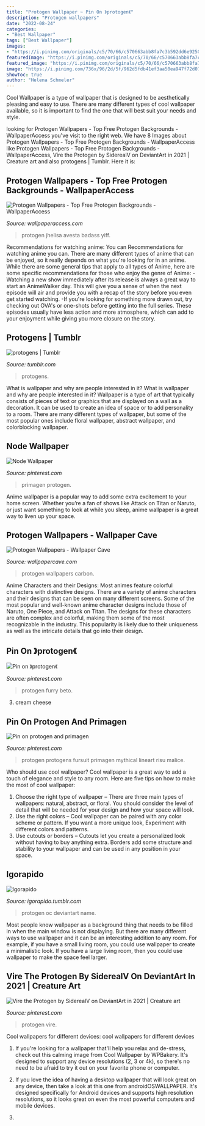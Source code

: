 ```yaml
---
title: "Protogen Wallpaper ~ Pin On 》protogen《"
description: "Protogen wallpapers"
date: "2022-08-24"
categories:
- "Best Wallpaper"
tags: ["Best Wallpaper"]
images:
- "https://i.pinimg.com/originals/c5/70/66/c570663abb8fa7c3b592dd6e925041c3.jpg"
featuredImage: "https://i.pinimg.com/originals/c5/70/66/c570663abb8fa7c3b592dd6e925041c3.jpg"
featured_image: "https://i.pinimg.com/originals/c5/70/66/c570663abb8fa7c3b592dd6e925041c3.jpg"
image: "https://i.pinimg.com/736x/96/2d/5f/962d5fdb41ef3aa50ea947f72d077f4f.jpg"
ShowToc: true
author: "Helena Schmeler"
---
```



Cool Wallpaper is a type of wallpaper that is designed to be aesthetically pleasing and easy to use. There are many different types of cool wallpaper available, so it is important to find the one that will best suit your needs and style.

	

		
looking for Protogen Wallpapers - Top Free Protogen Backgrounds - WallpaperAccess you've visit to the right web. We have 8 Images about Protogen Wallpapers - Top Free Protogen Backgrounds - WallpaperAccess like Protogen Wallpapers - Top Free Protogen Backgrounds - WallpaperAccess, Vire the Protogen by SiderealV on DeviantArt in 2021 | Creature art and also protogens | Tumblr. Here it is:
		
    
## Protogen Wallpapers - Top Free Protogen Backgrounds - WallpaperAccess

<img loading=lazy src="https://wallpaperaccess.com/full/4106037.jpg" onerror="this.onerror=null;this.src='https://tse2.mm.bing.net/th?id=OIP.Oh4GApIqBMF-jW3cKtdWWAHaEo&amp;pid=15.1';" alt="Protogen Wallpapers - Top Free Protogen Backgrounds - WallpaperAccess">

_Source: wallpaperaccess.com_

>protogen jhelisa avesta badass yiff. 

	

Recommendations for watching anime: You can
Recommendations for watching anime you can. There are many different types of anime that can be enjoyed, so it really depends on what you're looking for in an anime. While there are some general tips that apply to all types of Anime, here are some specific recommendations for those who enjoy the genre of Anime: 
-Watching a new show immediately after its release is always a great way to start an AnimeWalker day. This will give you a sense of when the next episode will air and provide you with a recap of the story before you even get started watching. 
-If you're looking for something more drawn out, try checking out OVA's or one-shots before getting into the full series. These episodes usually have less action and more atmosphere, which can add to your enjoyment while giving you more closure on the story.

    
## Protogens | Tumblr

<img loading=lazy src="https://66.media.tumblr.com/380477956f0e696e4ac3bdbf54d40934/c02cbbcfa425a61e-0f/s1280x1920/eb7d87d4351e7f32bcbee7ad0df1ac1babae4982.png" onerror="this.onerror=null;this.src='https://tse1.mm.bing.net/th?id=OIP.cCvyukj_UbhTE_5jP1QIzAHaDt&amp;pid=15.1';" alt="protogens | Tumblr">

_Source: tumblr.com_

>protogens. 

	

What is wallpaper and why are people interested in it?
What is wallpaper and why are people interested in it?
Wallpaper is a type of art that typically consists of pieces of text or graphics that are displayed on a wall as a decoration. It can be used to create an idea of space or to add personality to a room. There are many different types of wallpaper, but some of the most popular ones include floral wallpaper, abstract wallpaper, and colorblocking wallpaper.

    
## Node Wallpaper

<img loading=lazy src="https://i.pinimg.com/originals/c5/70/66/c570663abb8fa7c3b592dd6e925041c3.jpg" onerror="this.onerror=null;this.src='https://tse2.mm.bing.net/th?id=OIP.Q-Iu9YyyKyZVbj_ldLg_-AHaD9&amp;pid=15.1';" alt="Node Wallpaper">

_Source: pinterest.com_

>primagen protogen. 

	

Anime wallpaper is a popular way to add some extra excitement to your home screen. Whether you’re a fan of shows like Attack on Titan or Naruto, or just want something to look at while you sleep, anime wallpaper is a great way to liven up your space.

    
## Protogen Wallpapers - Wallpaper Cave

<img loading=lazy src="https://wallpapercave.com/wp/wp5913286.jpg" onerror="this.onerror=null;this.src='https://tse2.mm.bing.net/th?id=OIP.WOenUCWv2e0VNLe32wuC4AHaNH&amp;pid=15.1';" alt="Protogen Wallpapers - Wallpaper Cave">

_Source: wallpapercave.com_

>protogen wallpapers carbon. 

	

Anime Characters and their Designs: Most animes feature colorful characters with distinctive designs.
There are a variety of anime characters and their designs that can be seen on many different screens. Some of the most popular and well-known anime character designs include those of Naruto, One Piece, and Attack on Titan. The designs for these characters are often complex and colorful, making them some of the most recognizable in the industry. This popularity is likely due to their uniqueness as well as the intricate details that go into their design.

    
## Pin On 》protogen《

<img loading=lazy src="https://i.pinimg.com/736x/96/2d/5f/962d5fdb41ef3aa50ea947f72d077f4f.jpg" onerror="this.onerror=null;this.src='https://tse4.mm.bing.net/th?id=OIP.YPAi7kgWVbX65wBO3ZgJhgHaHa&amp;pid=15.1';" alt="Pin on 》protogen《">

_Source: pinterest.com_

>protogen furry beto. 

	

3. cream cheese 

    
## Pin On Protogen And Primagen

<img loading=lazy src="https://i.pinimg.com/originals/26/07/41/26074115e3959e39f22125feada61088.jpg" onerror="this.onerror=null;this.src='https://tse3.mm.bing.net/th?id=OIP.z765OA4_zl55WAVOSus3twHaHa&amp;pid=15.1';" alt="Pin on protogen and primagen">

_Source: pinterest.com_

>protogen protogens fursuit primagen mythical lineart risu malice. 

	

Who should use cool wallpaper?
Cool wallpaper is a great way to add a touch of elegance and style to any room. Here are five tips on how to make the most of cool wallpaper: 
1) Choose the right type of wallpaper – There are three main types of wallpapers: natural, abstract, or floral. You should consider the level of detail that will be needed for your design and how your space will look. 
2) Use the right colors – Cool wallpaper can be paired with any color scheme or pattern. If you want a more unique look, Experiment with different colors and patterns. 
3) Use cutouts or borders – Cutouts let you create a personalized look without having to buy anything extra. Borders add some structure and stability to your wallpaper and can be used in any position in your space.

    
## Igorapido

<img loading=lazy src="https://66.media.tumblr.com/1126833afa0af791f16784ad8f5cdcbb/tumblr_p95osb8jg01s7vn3mo1_1280.png" onerror="this.onerror=null;this.src='https://tse2.mm.bing.net/th?id=OIP.fmDxTVSlljfFPYLY7n3H9wHaLL&amp;pid=15.1';" alt="Igorapido">

_Source: igorapido.tumblr.com_

>protogen oc deviantart name. 

	

Most people know wallpaper as a background thing that needs to be filled in when the main window is not displaying. But there are many different ways to use wallpaper and it can be an interesting addition to any room. For example, if you have a small living room, you could use wallpaper to create a minimalistic look. If you have a large living room, then you could use wallpaper to make the space feel larger.

    
## Vire The Protogen By SiderealV On DeviantArt In 2021 | Creature Art

<img loading=lazy src="https://i.pinimg.com/originals/46/7b/03/467b03bcee09629592d02262a140b87a.jpg" onerror="this.onerror=null;this.src='https://tse4.mm.bing.net/th?id=OIP.8FgIPWlsnQw2ncG27xuzEAHaHo&amp;pid=15.1';" alt="Vire the Protogen by SiderealV on DeviantArt in 2021 | Creature art">

_Source: pinterest.com_

>protogen vire. 

	

Cool wallpapers for different devices:
cool wallpapers for different devices 

1. If you're looking for a wallpaper that'll help you relax and de-stress, check out this calming image from Cool Wallpaper by WPBakery. It's designed to support any device resolutions (2, 3 or 4k), so there's no need to be afraid to try it out on your favorite phone or computer.

2. If you love the idea of having a desktop wallpaper that will look great on any device, then take a look at this one from androidOSWALLPAPER. It's designed specifically for Android devices and supports high resolution resolutions, so it looks great on even the most powerful computers and mobile devices.

3.

